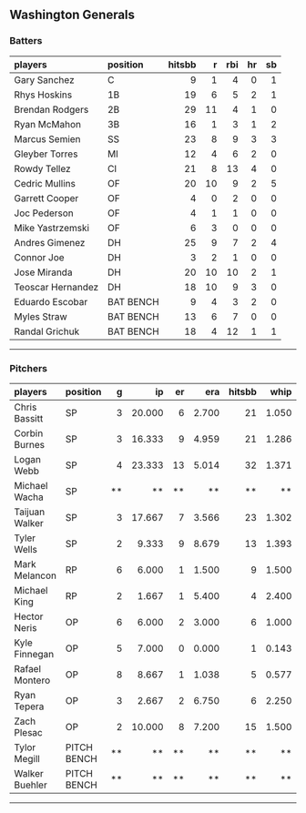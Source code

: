 ## Washington Generals

### Batters

 
|players           |position  | hitsbb|  r| rbi| hr| sb| 
|:-----------------|:---------|------:|--:|---:|--:|--:| 
|Gary Sanchez      |C         |      9|  1|   4|  0|  1| 
|Rhys Hoskins      |1B        |     19|  6|   5|  2|  1| 
|Brendan Rodgers   |2B        |     29| 11|   4|  1|  0| 
|Ryan McMahon      |3B        |     16|  1|   3|  1|  2| 
|Marcus Semien     |SS        |     23|  8|   9|  3|  3| 
|Gleyber Torres    |MI        |     12|  4|   6|  2|  0| 
|Rowdy Tellez      |CI        |     21|  8|  13|  4|  0| 
|Cedric Mullins    |OF        |     20| 10|   9|  2|  5| 
|Garrett Cooper    |OF        |      4|  0|   2|  0|  0| 
|Joc Pederson      |OF        |      4|  1|   1|  0|  0| 
|Mike Yastrzemski  |OF        |      6|  3|   0|  0|  0| 
|Andres Gimenez    |DH        |     25|  9|   7|  2|  4| 
|Connor Joe        |DH        |      3|  2|   1|  0|  0| 
|Jose Miranda      |DH        |     20| 10|  10|  2|  1| 
|Teoscar Hernandez |DH        |     18| 10|   9|  3|  0| 
|Eduardo Escobar   |BAT BENCH |      9|  4|   3|  2|  0| 
|Myles Straw       |BAT BENCH |     13|  6|   7|  0|  0| 
|Randal Grichuk    |BAT BENCH |     18|  4|  12|  1|  1| 


* * *

### Pitchers

 
|players        |position    |  g|     ip| er|   era| hitsbb|  whip| so|  w| sv| 
|:--------------|:-----------|--:|------:|--:|-----:|------:|-----:|--:|--:|--:| 
|Chris Bassitt  |SP          |  3| 20.000|  6| 2.700|     21| 1.050| 17|  1|  0| 
|Corbin Burnes  |SP          |  3| 16.333|  9| 4.959|     21| 1.286| 22|  1|  0| 
|Logan Webb     |SP          |  4| 23.333| 13| 5.014|     32| 1.371| 14|  1|  0| 
|Michael Wacha  |SP          | **|     **| **|    **|     **|    **| **| **| **| 
|Taijuan Walker |SP          |  3| 17.667|  7| 3.566|     23| 1.302| 12|  2|  0| 
|Tyler Wells    |SP          |  2|  9.333|  9| 8.679|     13| 1.393|  9|  0|  0| 
|Mark Melancon  |RP          |  6|  6.000|  1| 1.500|      9| 1.500|  5|  0|  2| 
|Michael King   |RP          |  2|  1.667|  1| 5.400|      4| 2.400|  2|  0|  0| 
|Hector Neris   |OP          |  6|  6.000|  2| 3.000|      6| 1.000|  8|  2|  1| 
|Kyle Finnegan  |OP          |  5|  7.000|  0| 0.000|      1| 0.143|  2|  0|  3| 
|Rafael Montero |OP          |  8|  8.667|  1| 1.038|      5| 0.577|  5|  1|  1| 
|Ryan Tepera    |OP          |  3|  2.667|  2| 6.750|      6| 2.250|  3|  0|  0| 
|Zach Plesac    |OP          |  2| 10.000|  8| 7.200|     15| 1.500| 11|  0|  0| 
|Tylor Megill   |PITCH BENCH | **|     **| **|    **|     **|    **| **| **| **| 
|Walker Buehler |PITCH BENCH | **|     **| **|    **|     **|    **| **| **| **| 


* * *



